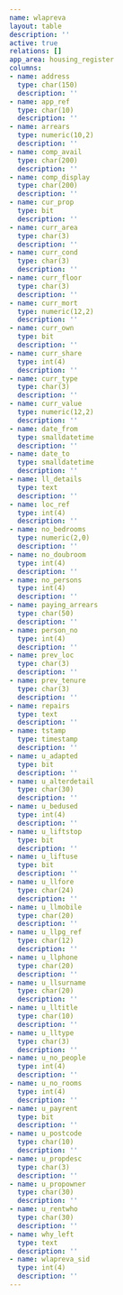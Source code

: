 ```yaml
---
name: wlapreva
layout: table
description: ''
active: true
relations: []
app_area: housing_register
columns:
- name: address
  type: char(150)
  description: ''
- name: app_ref
  type: char(10)
  description: ''
- name: arrears
  type: numeric(10,2)
  description: ''
- name: comp_avail
  type: char(200)
  description: ''
- name: comp_display
  type: char(200)
  description: ''
- name: cur_prop
  type: bit
  description: ''
- name: curr_area
  type: char(3)
  description: ''
- name: curr_cond
  type: char(3)
  description: ''
- name: curr_floor
  type: char(3)
  description: ''
- name: curr_mort
  type: numeric(12,2)
  description: ''
- name: curr_own
  type: bit
  description: ''
- name: curr_share
  type: int(4)
  description: ''
- name: curr_type
  type: char(3)
  description: ''
- name: curr_value
  type: numeric(12,2)
  description: ''
- name: date_from
  type: smalldatetime
  description: ''
- name: date_to
  type: smalldatetime
  description: ''
- name: ll_details
  type: text
  description: ''
- name: loc_ref
  type: int(4)
  description: ''
- name: no_bedrooms
  type: numeric(2,0)
  description: ''
- name: no_doubroom
  type: int(4)
  description: ''
- name: no_persons
  type: int(4)
  description: ''
- name: paying_arrears
  type: char(50)
  description: ''
- name: person_no
  type: int(4)
  description: ''
- name: prev_loc
  type: char(3)
  description: ''
- name: prev_tenure
  type: char(3)
  description: ''
- name: repairs
  type: text
  description: ''
- name: tstamp
  type: timestamp
  description: ''
- name: u_adapted
  type: bit
  description: ''
- name: u_alterdetail
  type: char(30)
  description: ''
- name: u_bedused
  type: int(4)
  description: ''
- name: u_liftstop
  type: bit
  description: ''
- name: u_liftuse
  type: bit
  description: ''
- name: u_llfore
  type: char(24)
  description: ''
- name: u_llmobile
  type: char(20)
  description: ''
- name: u_llpg_ref
  type: char(12)
  description: ''
- name: u_llphone
  type: char(20)
  description: ''
- name: u_llsurname
  type: char(20)
  description: ''
- name: u_lltitle
  type: char(10)
  description: ''
- name: u_lltype
  type: char(3)
  description: ''
- name: u_no_people
  type: int(4)
  description: ''
- name: u_no_rooms
  type: int(4)
  description: ''
- name: u_payrent
  type: bit
  description: ''
- name: u_postcode
  type: char(10)
  description: ''
- name: u_propdesc
  type: char(3)
  description: ''
- name: u_propowner
  type: char(30)
  description: ''
- name: u_rentwho
  type: char(30)
  description: ''
- name: why_left
  type: text
  description: ''
- name: wlapreva_sid
  type: int(4)
  description: ''
---
```


